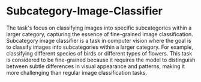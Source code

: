 # Subcategory-Image-Classifier
The task's focus on classifying images into specific subcategories within a larger category, capturing the essence of fine-grained image classification.
Subcategory image classifier is a task in computer vision where the goal is to classify images into subcategories within a larger category. For example, classifying different species of birds or different types of flowers. This task is considered to be fine-grained because it requires the model to distinguish between subtle differences in visual appearance and patterns, making it more challenging than regular image classification tasks.
